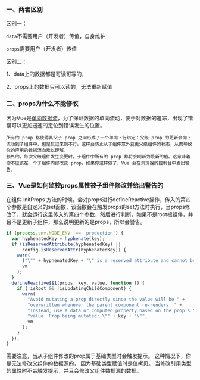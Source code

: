 ### 一、两者区别

区别一：

`data`不需要用户（开发者）传值，自身维护

`props`需要用户（开发者）传值

区别二：

1、data上的数据都是可读可写的，

2、props上的数据只可以读的，无法重新赋值



### 二、props为什么不能修改

因为Vue是[单向数据流](https://so.csdn.net/so/search?q=单向数据流&spm=1001.2101.3001.7020)，为了保证数据的单向流动，便于对数据的追踪，出现了错误可以更加迅速的定位到错误发生的位置。

```
所有的 prop 都使得其父子 prop 之间形成了一个单向下行绑定：父级 prop 的更新会向下流动到子组件中，但是反过来则不行。这样会防止从子组件意外变更父级组件的状态，从而导致你的应用的数据流向难以理解。
额外的，每次父级组件发生变更时，子组件中所有的 prop 都将会刷新为最新的值。这意味着你不应该在一个子组件内部改变 prop。如果你这样做了，Vue 会在浏览器的控制台中发出警告。
```



### 三、Vue是如何监控props属性被子组件修改并给出警告的

在组件 initProps 方法的时候，会对props进行defineReactive操作，传入的第四个参数是自定义的set函数，该函数会在触发props的set方法时执行，当props修改了，就会运行这里传入的第四个参数，然后进行判断，如果不是root根组件，并且不是更新子组件，那么说明更新的是props，所以会警告。

```javascript
if (process.env.NODE_ENV !== 'production') {
  var hyphenatedKey = hyphenate(key);
  if (isReservedAttribute(hyphenatedKey) ||
      config.isReservedAttr(hyphenatedKey)) {
    warn(
      ("\"" + hyphenatedKey + "\" is a reserved attribute and cannot be used as component prop."),
      vm
    );
  }
  defineReactive$$1(props, key, value, function () {
    if (!isRoot && !isUpdatingChildComponent) {
      warn(
        "Avoid mutating a prop directly since the value will be " +
        "overwritten whenever the parent component re-renders. " +
        "Instead, use a data or computed property based on the prop's " +
        "value. Prop being mutated: \"" + key + "\"",
        vm
      );
    }
  });
}
```

需要注意，当从子组件修改的prop属于基础类型时会触发提示。 这种情况下，你是无法修改父组件的数据源的， 因为基础类型赋值时是值拷贝。 当修改引用类型的属性时不会触发提示，并且会修改父组件数据源的数据。
